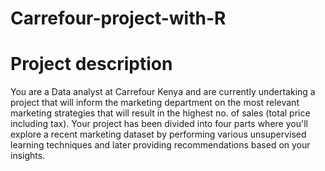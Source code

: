 # Carrefour-project-with-R

# Project description

You are a Data analyst at Carrefour Kenya and are currently undertaking a project 
that will inform the marketing department on the most relevant marketing strategies 
that will result in the highest no. of sales (total price including tax). Your 
project has been divided into four parts where you'll explore a recent marketing 
dataset by performing various unsupervised learning techniques and later providing 
recommendations based on your insights.
